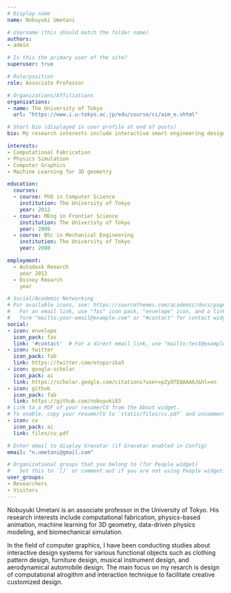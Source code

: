 ```yaml
---
# Display name
name: Nobuyuki Umetani

# Username (this should match the folder name)
authors:
- admin

# Is this the primary user of the site?
superuser: true

# Role/position
role: Associate Professor

# Organizations/Affiliations
organizations:
- name: The University of Tokyo
  url: "https://www.i.u-tokyo.ac.jp/edu/course/ci/aim_e.shtml"

# Short bio (displayed in user profile at end of posts)
bio: My research interests include interactive smart engineering design tool using physics simulation and machine learning.

interests:
- Computational Fabrication
- Physics Simulation
- Computer Graphics
- Machine Learning for 3D geometry

education:
  courses:
  - course: PhD in Computer Science
    institution: The University of Tokyo
    year: 2012
  - course: MEng in Frontier Science
    institution: The Univeristy of Tokyo
    year: 2009
  - course: BSc in Mechanical Engineering
    institution: The University of Tokyo
    year: 2008

employment:
  - Autodesk Reearch
    year 2012
  - Disney Reearch
    year    

# Social/Academic Networking
# For available icons, see: https://sourcethemes.com/academic/docs/page-builder/#icons
#   For an email link, use "fas" icon pack, "envelope" icon, and a link in the
#   form "mailto:your-email@example.com" or "#contact" for contact widget.
social:
- icon: envelope
  icon_pack: fas
  link: '#contact'  # For a direct email link, use "mailto:test@example.org".
- icon: twitter
  icon_pack: fab
  link: https://twitter.com/etopirika5
- icon: google-scholar
  icon_pack: ai
  link: https://scholar.google.com/citations?user=pZyOTEQAAAAJ&hl=en
- icon: github
  icon_pack: fab
  link: https://github.com/nobuyuki83
# Link to a PDF of your resume/CV from the About widget.
# To enable, copy your resume/CV to `static/files/cv.pdf` and uncomment the lines below.
- icon: cv
  icon_pack: ai
  link: files/cv.pdf

# Enter email to display Gravatar (if Gravatar enabled in Config)
email: "n.umetani@gmail.com"

# Organizational groups that you belong to (for People widget)
#   Set this to `[]` or comment out if you are not using People widget.
user_groups:
- Researchers
- Visitors
---
```


Nobuyuki Umetani is an associate professor in the University of Tokyo. 
His research interests include computational fabrication, physics-based animation, machine learning for 3D geometry, 
data-driven physics modeling, and biomechanical simulation.

In the field of computer graphics, I have been conducting studies about interactive design systems for various functional objects 
such as clothing pattern design, furniture design, musical instrument design, and aerodynamical automobile design.
The main focus on my resarch is design of computational alrogithm and interaction technique to facilitate creative customized design.


